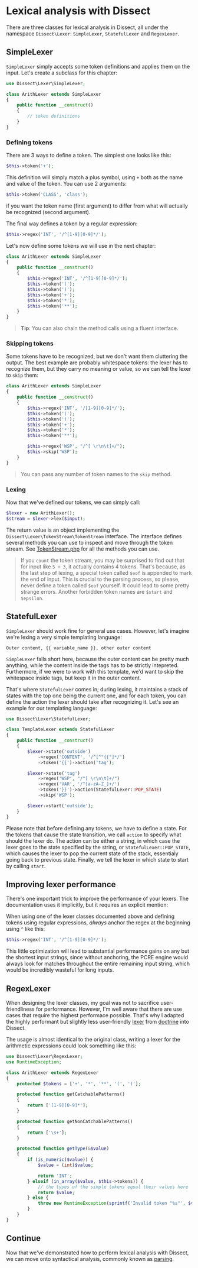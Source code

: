 Lexical analysis with Dissect
=============================

There are three classes for lexical analysis in Dissect, all under the
namespace `Dissect\Lexer`: `SimpleLexer`, `StatefulLexer` and `RegexLexer`.

SimpleLexer
-----------

`SimpleLexer` simply accepts some token definitions and applies them on
the input. Let's create a subclass for this chapter:

```php
use Dissect\Lexer\SimpleLexer;

class ArithLexer extends SimpleLexer
{
    public function __construct()
    {
        // token definitions
    }
}
```

### Defining tokens

There are 3 ways to define a token. The simplest one looks like this:

```php
$this->token('+');
```

This definition will simply match a plus symbol, using `+` both as the
name and value of the token. You can use 2 arguments:

```php
$this->token('CLASS', 'class');
```

if you want the token name (first argument) to differ from what will actually be
recognized (second argument).

The final way defines a token by a regular expression:

```php
$this->regex('INT', '/^[1-9][0-9]*/');
```

Let's now define some tokens we will use in the next chapter:

```php
class ArithLexer extends SimpleLexer
{
    public function __construct()
    {
        $this->regex('INT', '/^[1-9][0-9]*/');
        $this->token('(');
        $this->token(')');
        $this->token('+');
        $this->token('*');
        $this->token('**');
    }
}
```

> **Tip**: You can also chain the method calls using a fluent interface.

### Skipping tokens

Some tokens have to be recognized, but we don't want them cluttering the
output. The best example are probably whitespace tokens: the lexer has
to recognize them, but they carry no meaning or value, so we can tell
the lexer to `skip` them:

```php
class ArithLexer extends SimpleLexer
{
    public function __construct()
    {
        $this->regex('INT', '/[1-9][0-9]*/');
        $this->token('(');
        $this->token(')');
        $this->token('+');
        $this->token('*');
        $this->token('**');

        $this->regex('WSP', "/^[ \r\n\t]+/");
        $this->skip('WSP');
    }
}
```

> You can pass any number of token names to the `skip` method.

### Lexing

Now that we've defined our tokens, we can simply call:

```php
$lexer = new ArithLexer();
$stream = $lexer->lex($input);
```

The return value is an object implementing the
`Dissect\Lexer\TokenStream\TokenStream` interface. The interface defines
several methods you can use to inspect and move through the token
stream. See [TokenStream.php][tokenstream] for all the methods you can
use.

> If you `count` the token stream, you may be surprised to find out that
> for input like `5 + 3`, it actually contains 4 tokens. That's because,
> as the last step of lexing, a special token called `$eof` is appended
> to mark the end of input. This is crucial to the parsing process, so
> please, never define a token called `$eof` yourself. It could lead to
> some pretty strange errors. Another forbidden token names are `$start`
> and `$epsilon`.

StatefulLexer
-------------

`SimpleLexer` should work fine for general use cases. However, let's
imagine we're lexing a very simple templating language:

    Outer content, {{ variable_name }}, other outer content

`SimpleLexer` falls short here, because the outer content can be pretty
much anything, while the content inside the tags has to be strictly
intepreted. Furthermore, if we were to work with this template, we'd
want to skip the whitespace inside tags, but keep it in the outer
content.

That's where `StatefulLexer` comes in; during lexing, it maintains a
stack of states with the top one being the current one, and for each
token, you can define the action the lexer should take after recognizing
it. Let's see an example for our templating language:

```php
use Dissect\Lexer\StatefulLexer;

class TemplateLexer extends StatefulLexer
{
    public function __construct()
    {
        $lexer->state('outside')
            ->regex('CONTENT', '/^[^"{{"]*/')
            ->token('{{')->action('tag');

        $lexer->state('tag')
            ->regex('WSP', "/^[ \r\n\t]+/")
            ->regex('VAR', '/^[a-zA-Z_]+/')
            ->token('}}')->action(StatefulLexer::POP_STATE)
            ->skip('WSP');

        $lexer->start('outside');
    }
}
```

Please note that before defining any tokens, we have to define a state.
For the tokens that cause the state transition, we call `action` to
specify what should the lexer do. The action can be either a string, in
which case the lexer goes to the state specified by the string, or
`StatefulLexer::POP_STATE`, which causes the lexer to pop the current
state of the stack, essentialy going back to previous state.
Finally, we tell the lexer in which state to start by calling `start`.

Improving lexer performance
---------------------------

There's one important trick to improve the performance of your lexers.
The documentation uses it implicitly, but it requires an explicit mention:

When using one of the lexer classes documented above and defining tokens
using regular expressions, *always* anchor the regex at the beginning
using `^` like this:

```php
$this->regex('INT', '/^[1-9][0-9]*/');
```

This little optimization will lead to substantial performance gains on
any but the shortest input strings, since without anchoring, the PCRE
engine would always look for matches throughout the entire remaining
input string, which would be incredibly wasteful for long inputs.

RegexLexer
----------

When designing the lexer classes, my goal was not to sacrifice
user-friendliness for performance. However, I'm well aware that there
are use cases that require the highest performace possible. That's
why I adapted the highly performant but slightly less user-friendly
[lexer][doctrinelexer] from [doctrine][doctrine] into Dissect.

The usage is almost identical to the original class, writing a lexer
for the arithmetic expressions could look something like this:

```php
use Dissect\Lexer\RegexLexer;
use RuntimeException;

class ArithLexer extends RegexLexer
{
    protected $tokens = ['+', '*', '**', '(', ')'];

    protected function getCatchablePatterns()
    {
        return ['[1-9][0-9]*'];
    }

    protected function getNonCatchablePatterns()
    {
        return ['\s+'];
    }

    protected function getType(&$value)
    {
        if (is_numeric($value)) {
            $value = (int)$value;

            return 'INT';
        } elseif (in_array($value, $this->tokens)) {
            // the types of the simple tokens equal their values here
            return $value;
        } else {
            throw new RuntimeException(sprintf('Invalid token "%s"', $value));
        }
    }
}
```

Continue
--------

Now that we've demonstrated how to perform lexical analysis with
Dissect, we can move onto syntactical analysis, commonly known as
[parsing][parsing].

[tokenstream]: ../src/Lexer/TokenStream/TokenStream.php
[parsing]: parsing.md
[doctrinelexer]: https://github.com/doctrine/lexer/blob/master/lib/Doctrine/Common/Lexer/AbstractLexer.php
[doctrine]: https://github.com/doctrine/lexer
